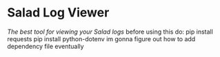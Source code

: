 # Salad Log Viewer
*The best tool for viewing your Salad logs*
before using this do:
pip install requests
pip install python-dotenv
im gonna figure out how to add dependency file eventually
